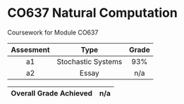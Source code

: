 # CO637 Natural Computation

Coursework for Module CO637

| Assesment | Type | Grade |
| :---: | :---: | :---: |
|a1|Stochastic Systems|93%|
|a2|Essay|n/a|

| Overall Grade Achieved | n/a |
| --- | --- |
